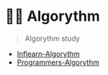# ✍🏻 Algorythm

> Algorythm study

- [Inflearn-Algorythm](https://github.com/ichbinmin2/Algorythm/blob/main/Inflearn-Algorythm/inflearn)
- [Programmers-Algorythm](https://github.com/ichbinmin2/Algorythm/blob/main/Programmars-Algorythm/Programmars)
